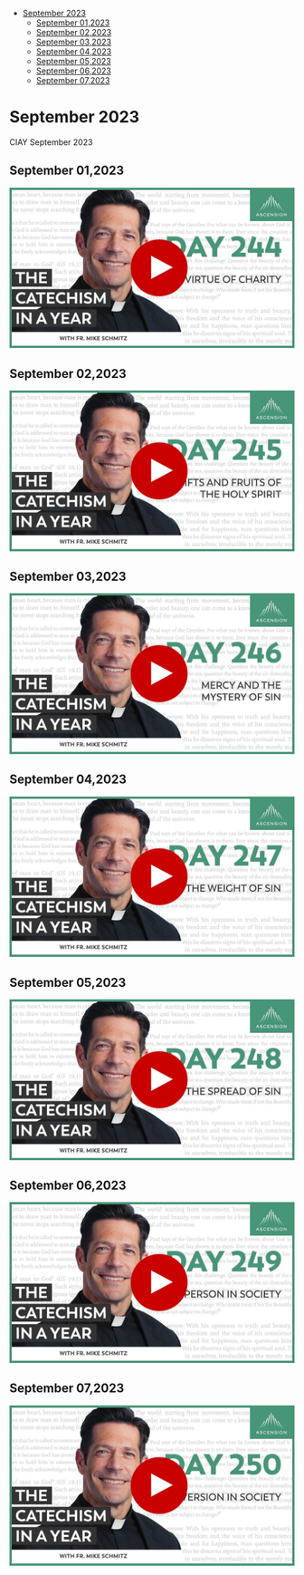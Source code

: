 <!-- toc -->

- [September 2023](#september-2023)
  * [September 01,2023](#september-012023)
  * [September 02,2023](#september-022023)
  * [September 03,2023](#september-032023)
  * [September 04,2023](#september-042023)
  * [September 05,2023](#september-052023)
  * [September 06,2023](#september-062023)
  * [September 07,2023](#september-072023)

<!-- tocstop -->

# September 2023 #
CIAY September 2023

## September 01,2023 ##

[![The Virtue of Charity](https://raw.githubusercontent.com/linusjf/CIAY/main/September/jpgs/Day244.jpg)](https://youtu.be/Q1Mudp6-0zc "The Virtue of Charity")

## September 02,2023 ##

[![Gifts and Fruits of the Holy Spirit](https://raw.githubusercontent.com/linusjf/CIAY/main/September/jpgs/Day245.jpg)](https://youtu.be/v88TP_B42mg "Gifts and Fruits of the Holy Spirit")

## September 03,2023 ##

[![Mercy and the Mystery of Sin](https://raw.githubusercontent.com/linusjf/CIAY/main/September/jpgs/Day246.jpg)](https://youtu.be/2Mr4na4vOGc "Mercy and the Mystery of Sin")

## September 04,2023 ##

[![The Weight of Sin](https://raw.githubusercontent.com/linusjf/CIAY/main/September/jpgs/Day247.jpg)](https://youtu.be/znPskrw8Zm0 "The Weight of Sin")

## September 05,2023 ##

[![The Spread of Sin](https://raw.githubusercontent.com/linusjf/CIAY/main/September/jpgs/Day248.jpg)](https://youtu.be/VMTeuwyLFkM "The Spread of Sin")

## September 06,2023 ##

[![The Person in Society](https://raw.githubusercontent.com/linusjf/CIAY/main/September/jpgs/Day249.jpg)](https://youtu.be/rgJw5LXbddA "The Person in Society")

## September 07,2023 ##

[![Conversion in Society](https://raw.githubusercontent.com/linusjf/CIAY/main/September/jpgs/Day250.jpg)](https://youtu.be/mOpAqc8qXIw "Conversion in Society")
